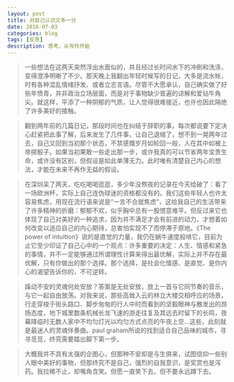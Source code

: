 ```yaml
---
layout: post
title: 对自己认识又多一分
date: 2016-07-03
categories: blog
tags: [反思]
description: 思考，从写作开始
---
```


> 一些想法在这两天突然浮出水面似的，并且经过长时间水下的冲刷和洗涤，变得澄净明晰了不少。那天晚上我翻出年轻时候写的日记，大多是流水帐，时有各种混乱情绪抒发、或者立志言语。尽管不大愿承认，自己确实做了好些年愤青，并非政治立场层面，而是对于事物缺少普遍的谅解和爱钻牛角尖。就这样，平添了一种阴郁的气质，让人觉得很难接近，也许也因此隔绝了许多美好的接触。

> 翻到两年前的几篇日记，那段时间也在纠结于辞职的事，每次都说要下定决心赶紧把此事了解，后来发生了几件事，让自己退缩了，想不到一晃两年过去，自己又回到当初那个状态，不禁感慨岁月如轮回一般，人在其中如被上帝掷骰子。如果当初果敢一些走出那一步，或许我真的可以节省两年宝贵生命，或许没有区别，但假设是如此单薄无力。此时唯有清楚自己内心的想法，才能在未来不再作无益的假设。

> 在深圳呆了两天，吃吃喝喝逛逛，多少年没熬夜的记录在今天给破了：看了一场欧洲杯，实际上自己连伪球迷的资格都没有的。我们这些年轻人也许太容易焦虑，用现在流行语来说是“一言不合就焦虑”，这给我自己的生活带来了许多精神的折磨：郁郁不欢，似乎胸中总有一股恨意难平。但反过来它也体现了自己对美好的一种追求，因为并不满足才会有前进的动力，才想着如何改变以适应自己的内心期待，总害怕实现不了而停滞于原地。《The power of intuition》说的是直觉的力量，我仍在蜗牛速度般啃它，目前为止它至少印证了自己心中的一个观点：许多重要的决定：人生、情感和紧急的事情，并不一定能够通过所谓理性计算来得出最优解，实际上并不存在最优解，只有你做出的那个选择。那个选择，是社会化情感、是直觉、是你内心的渴望告诉你的，不可逆转。

> 躁动不安的灵魂何处安放？答案是无处安放，放上一首与它同节奏的音乐，与它一起自由放荡。对我来说，那些高耸入云的林立大楼交相呼应的场景，行走穿梭于街头路口、脚步匆匆的行人中时而看到的坚毅眼神与散发出的昂扬态度，地下城里数条机械长龙飞速的游走往复及其远去时留下的长鸣，夜幕降临时无数人家中不均匀灯光以均匀方式点亮的午夜上空...这些，此刻就是最迷人的灵魂伴奏曲。paul graham所说的找到适合自己品味的城市，寻寻觅觅，终究需要踏出脚下第一步。

> 大概我并不具有太强的企图心，但那种不安却是与生俱来，试图信仰一些别人眼中美好的事物，但那终究不是自己，强烈的自我意识，是奖赏也是泻药。我拉稀不止，却嘴角含笑。但愿一直笑下去，但不要永远蹲下去。
